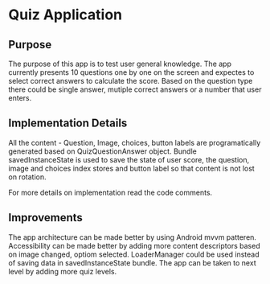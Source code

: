 # Quiz Application

## Purpose
The purpose of this app is to test user general knowledge. The app currently presents 10 questions one by one on the screen and expectes to select correct answers to calculate the score. Based on the question type there could be single answer, mutiple correct answers or a number that user enters.

## Implementation Details
All the content - Question, Image, choices, button labels are programatically generated based on QuizQuestionAnswer object. Bundle savedInstanceState is used to save the state of user score, the question, image and choices index stores and button label so that content is not lost on rotation.

For more details on implementation read the code comments. 

## Improvements
The app architecture can be made better by using Android mvvm patteren.
Accessibility can be made better by adding more content descriptors based on image changed, optiom selected.
LoaderManager could be used instead of saving data in savedInstanceState bundle.
The app can be taken to next level by adding more quiz levels.
